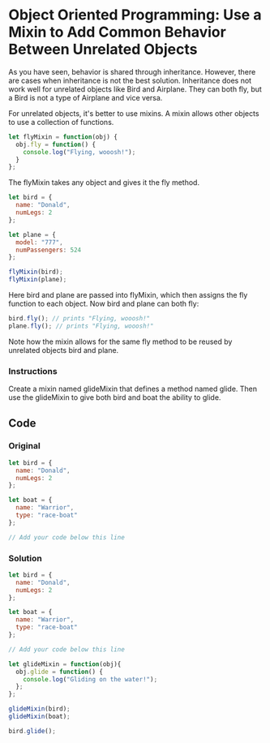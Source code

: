 # Object Oriented Programming: Use a Mixin to Add Common Behavior Between Unrelated Objects

As you have seen, behavior is shared through inheritance. However, there are cases when inheritance is not the best solution. Inheritance does not work well for unrelated objects like Bird and Airplane. They can both fly, but a Bird is not a type of Airplane and vice versa.

For unrelated objects, it's better to use mixins. A mixin allows other objects to use a collection of functions.

```javascript
let flyMixin = function(obj) {
  obj.fly = function() {
    console.log("Flying, wooosh!");
  }
};
```
The flyMixin takes any object and gives it the fly method.

```javascript
let bird = {
  name: "Donald",
  numLegs: 2
};

let plane = {
  model: "777",
  numPassengers: 524
};

flyMixin(bird);
flyMixin(plane);
```
Here bird and plane are passed into flyMixin, which then assigns the fly function to each object. Now bird and plane can both fly:

```javascript
bird.fly(); // prints "Flying, wooosh!"
plane.fly(); // prints "Flying, wooosh!"
```
Note how the mixin allows for the same fly method to be reused by unrelated objects bird and plane.

### Instructions

Create a mixin named glideMixin that defines a method named glide. Then use the glideMixin to give both bird and boat the ability to glide.

## Code

### Original

```javascript
let bird = {
  name: "Donald",
  numLegs: 2
};

let boat = {
  name: "Warrior",
  type: "race-boat"
};

// Add your code below this line
```

### Solution

```javascript
let bird = {
  name: "Donald",
  numLegs: 2
};

let boat = {
  name: "Warrior",
  type: "race-boat"
};

// Add your code below this line

let glideMixin = function(obj){
  obj.glide = function() {
    console.log("Gliding on the water!");
  };
};

glideMixin(bird);
glideMixin(boat);

bird.glide();
```
